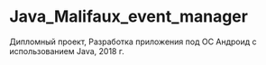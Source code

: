 # Java_Malifaux_event_manager

Дипломный проект, Разработка приложения под ОС Андроид с использованием Java, 2018 г.
